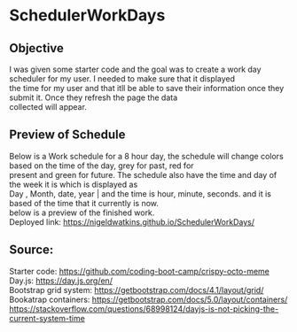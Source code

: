 # SchedulerWorkDays

## Objective
I was given some starter code and the goal was to create a work day scheduler for my user. I needed to make sure that it displayed
<br> the time for my user and that itll be able to save their information once they submit it. Once they refresh the page the data
<br> collected will appear.

## Preview of Schedule
Below is a Work schedule for a 8 hour day, the schedule will change colors based on the time of the day, grey for past, red for 
<br> present and green for future. The schedule also have the time and day of the week it is which is displayed as
<br> Day , Month, date, year | and the time is hour, minute, seconds. and it is based of the time that it currently is now. 
<br> below is a preview of the finished work.
<br> Deployed link: https://nigeldwatkins.github.io/SchedulerWorkDays/



## Source:
Starter code: https://github.com/coding-boot-camp/crispy-octo-meme
<br> Day.js: https://day.js.org/en/ 
<br> Bootstrap grid system: https://getbootstrap.com/docs/4.1/layout/grid/
<br> Bookatrap containers: https://getbootstrap.com/docs/5.0/layout/containers/ 
<br> https://stackoverflow.com/questions/68998124/dayjs-is-not-picking-the-current-system-time
